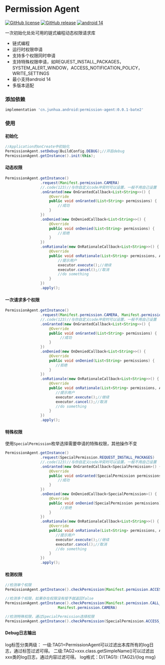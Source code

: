 
# Permission Agent

[![GitHub license](https://img.shields.io/github/license/JunhuaLin/PermissionAgent.svg?style=plastic)](https://github.com/JunhuaLin/PermissionAgent/blob/master/LICENSE)
[![GitHub release](https://img.shields.io/github/release/JunhuaLin/PermissionAgent.svg?style=plastic)](https://github.com/JunhuaLin/PermissionAgent/releases)
[![android 14](https://img.shields.io/badge/android-%5E14-ff6900.svg?style=plastic)](https://github.com/JunhuaLin/PermissionAgent/blob/master/config.gradle)


一次初始化处处可用的链式编程动态权限请求库

- 链式编程
- 运行时权限申请
- 支持多个权限同时申请
- 支持特殊权限申请，如REQUEST_INSTALL_PACKAGES，SYSTEM_ALERT_WINDOW，ACCESS_NOTIFICATION_POLICY，WRITE_SETTINGS
- 最小支持android 14
- 多版本适配

### 添加依赖
```groovy
implementation 'cn.junhua.android:permission-agent:0.0.1-bate2'
```

### 使用

#### 初始化
```java
//Application的onCreate中初始化
PermissionAgent.setDebug(BuildConfig.DEBUG);//开启debug
PermissionAgent.getInstance().init(this);
```

#### 动态权限
```java
PermissionAgent.getInstance()
                .request(Manifest.permission.CAMERA)
                //.code(123)//与你自定义code冲突时可以设置，一般不用自己设置
                .onGranted(new OnGrantedCallback<List<String>>() {
                    @Override
                    public void onGranted(List<String> permissions) {
                        //成功
                    }
                })
                .onDenied(new OnDeniedCallback<List<String>>() {
                    @Override
                    public void onDenied(List<String> permissions) {
                        //拒绝
                    }
                })
                .onRationale(new OnRationaleCallback<List<String>>() {
                    @Override
                    public void onRationale(List<String> permissions, AgentExecutor executor) {
                        //提示用户
                        executor.execute();//继续
                        executor.cancel();//取消
                        //do something
                    }
                })
                .apply();
```
#### 一次请求多个权限
```java
PermissionAgent.getInstance()
                .request(Manifest.permission.CAMERA, Manifest.permission.WRITE_CONTACTS)
                //.code(123)//与你自定义code冲突时可以设置，一般不用自己设置
                .onGranted(new OnGrantedCallback<List<String>>() {
                    @Override
                    public void onGranted(List<String> permissions) {
                         //成功
                    }
                })
                .onDenied(new OnDeniedCallback<List<String>>() {
                    @Override
                    public void onDenied(List<String> permissions) {
                       //拒绝
                    }
                })
                .onRationale(new OnRationaleCallback<List<String>>() {
                    @Override
                    public void onRationale(List<String> permissions, AgentExecutor executor) {
                       //提示用户
                       executor.execute();//继续
                       executor.cancel();//取消
                       //do something
                    }
                })
                .apply();
```

#### 特殊权限

使用``SpecialPermission``枚举选择需要申请的特殊权限，其他操作不变
```java
PermissionAgent.getInstance()
                .request(SpecialPermission.REQUEST_INSTALL_PACKAGES)
                //.code(123)//与你自定义code冲突时可以设置，一般不用自己设置
                .onGranted(new OnGrantedCallback<SpecialPermission>() {
                    @Override
                    public void onGranted(SpecialPermission permissions) {
                        //成功
                    }
                })
                .onDenied(new OnDeniedCallback<SpecialPermission>() {
                    @Override
                    public void onDenied(SpecialPermission permissions) {
                         //拒绝
                    }
                })
                .onRationale(new OnRationaleCallback<List<String>>() {
                    @Override
                    public void onRationale(List<String> permissions, AgentExecutor executor) {
                       //提示用户
                       executor.execute();//继续
                       executor.cancel();//取消
                       //do something
                    }
                })
                .apply();
```

#### 检测权限
```java
//检测单个权限
PermissionAgent.getInstance().checkPermission(Manifest.permission.ACCESS_FINE_LOCATION)

//检测多个权限，如果存在权限没有授予就返回false
PermissionAgent.getInstance().checkPermission(Manifest.permission.CALL_PHONE,
                        Manifest.permission.CAMERA)

//检测特殊权限，通过SpecialPermission选择权限
PermissionAgent.getInstance().checkPermission(SpecialPermission.ACCESS_NOTIFICATION_POLICY)
```

#### Debug日志输出

log标签分类两级：
一级:TAG1=PermissionAgent可以过滤出本库所有的log日志，通过标签过滤可得。
二级:TAG2=xxx.class.getSimpleName()可以过滤出xxx类的log日志，通过内容过滤可得。
log格式：D/{TAG1}: {TAG2}/{log msg}